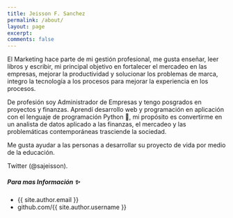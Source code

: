 ```yaml
---
title: Jeisson F. Sanchez
permalink: /about/
layout: page
excerpt:
comments: false
---
```


El Marketing hace parte de mi gestión profesional, me gusta enseñar, leer libros y escribir, mi principal objetivo en fortalecer el mercadeo en las empresas, mejorar la productividad y solucionar los problemas de marca, integro la tecnología a los procesos para mejorar la experiencia en los procesos.

De profesión soy Administrador de Empresas y tengo posgrados en proyectos y finanzas. Aprendí desarrollo web y programación en aplicación con el lenguaje de programación Python 🐍, mi propósito es convertirme en un analista de datos aplicado a las finanzas, el mercadeo y las problemáticas contemporáneas trasciende la sociedad.   

Me gusta ayudar a las personas a desarrollar su proyecto de vida por medio de la educación. 

Twitter (@sajeisson).


##### Para mas Información ✨

- {{ site.author.email }}
- github.com/{{ site.author.username }}
